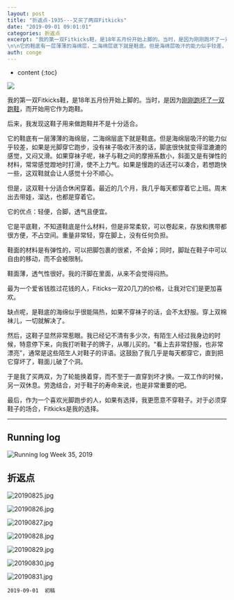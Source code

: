 ```yaml
---
layout: post
title: "折返点-1935---又买了两双Fitkicks"
date: "2019-09-01 09:01:01"
categories: 折返点
excerpt: "我的第一双Fitkicks鞋，是18年五月份开始上脚的。当时，是因为刚刚跑坏了一双跑鞋，而开始用它作为跑鞋。\n\n后来，我发现这鞋子用来做跑鞋并不是十分适合。
\n\n它的鞋底有一层薄薄的海绵层，二海绵层底下就是鞋底。但是海绵层吸汗的能力似乎较差，如果是光脚穿它跑步，没有袜子吸收汗液的话，脚底很快就变得湿漉漉的感觉，又闷又滑。如果穿袜子呢，袜子与鞋之间的摩擦系数小，斜面又是有弹性的材料，常常感觉蹬地时打滑，使不上力气。如果是慢跑的话还可以凑合，若想跑快一些，这双鞋就会让人感觉十分不顺心..."
auth: conge
---
```

* content
{:toc}

![](/assets/images/折返点/118382-50d1c728e0456e33.png)

我的第一双Fitkicks鞋，是18年五月份开始上脚的。当时，是因为[刚刚跑坏了一双跑鞋](https://www.jianshu.com/p/fb9a1f7f6f0f)，而开始用它作为跑鞋。

后来，我发现这鞋子用来做跑鞋并不是十分适合。

它的鞋底有一层薄薄的海绵层，二海绵层底下就是鞋底。但是海绵层吸汗的能力似乎较差，如果是光脚穿它跑步，没有袜子吸收汗液的话，脚底很快就变得湿漉漉的感觉，又闷又滑。如果穿袜子呢，袜子与鞋之间的摩擦系数小，斜面又是有弹性的材料，常常感觉蹬地时打滑，使不上力气。如果是慢跑的话还可以凑合，若想跑快一些，这双鞋就会让人感觉十分不顺心。

但是，这双鞋十分适合休闲穿着。最近的几个月，我几乎每天都穿着它上班。周末出去带娃，溜达，也都是穿着它。

它的优点：轻便，合脚，透气且便宜。

它是平底鞋，不知道鞋底是什么材料，但是非常柔软，可以卷起来，存放和携带都很方便，不占空间。重量非常轻，穿在脚上，没有任何负担。

鞋面的材料是有弹性的，可以把脚包裹的很紧，不会掉；同时，脚趾在鞋子中可以自由的移动，而不会被限制。

鞋面薄，透气性很好。我的汗脚在里面，从来不会觉得闷热。

最为一个爱省钱胜过花钱的人，Fiticks一双20几刀的价格，让我对它们是更加喜欢。

缺点呢，是鞋底的海绵似乎很能隔热，如果不穿袜子的话，会不太舒服。穿上双棉袜儿，一切就解决了。

然后，这鞋子显然非常惹眼。我已经记不清有多少次，有陌生人经过我身边的时候，特意停下来，向我打听鞋子的牌子，从哪儿买的。“看上去非常舒服，也非常漂亮”，通常是这些陌生人对鞋子的评语。这鼓励了我几乎是每天都穿它，直到把它穿坏了，鞋面儿破了个洞。

于是我了买两双，为了轮能换着穿，而不至于一直穿到坏才换。一双工作的时候，另一双休息。劳逸结合，对于鞋子的寿命来说，也是非常重要的吧。

最后，作为一个喜欢光脚跑步的人，如果有选择，我更愿意不穿鞋子。对于必须穿鞋子的场合，Fitkicks是我的选择。

--------------------

## Running log

![Running log Week 35, 2019](/assets/images/折返点/118382-7649a40f9e1ce5b9.png)

## 折返点

![20190825.jpg](/assets/images/折返点/118382-6487960efd541d2b.jpg)

![20190826.jpg](/assets/images/折返点/118382-98f119f0149e72ae.jpg)

![20190827.jpg](/assets/images/折返点/118382-98a7ec5700936b87.jpg)

![20190828.jpg](/assets/images/折返点/118382-d1569492d1a8cb18.jpg)

![20190829.jpg](/assets/images/折返点/118382-cb7b32fc0011332e.jpg)

![20190830.jpg](/assets/images/折返点/118382-64642bcf8e024c49.jpg)

![20190831.jpg](/assets/images/折返点/118382-7a4a37bb57f4030e.jpg)

```
2019-09-01  初稿
```
